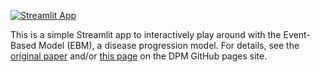 [![Streamlit App](https://static.streamlit.io/badges/streamlit_badge_black_white.svg)](https://sea-shunned-interactive-ebm-streamlit-app-52le9j.streamlitapp.com/)

This is a simple Streamlit app to interactively play around with the Event-Based Model (EBM), a disease progression model. For details, see the [original paper](https://doi.org/10.1016/j.neuroimage.2012.01.062) and/or [this page](https://disease-progression-modelling.github.io/pages/models/event_based_model.html) on the DPM GitHub pages site. 